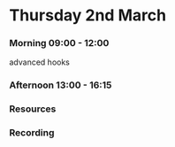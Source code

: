 # Thursday 2nd March

### Morning 09:00 - 12:00
 advanced hooks
 

### Afternoon 13:00 - 16:15



### Resources



### Recording
